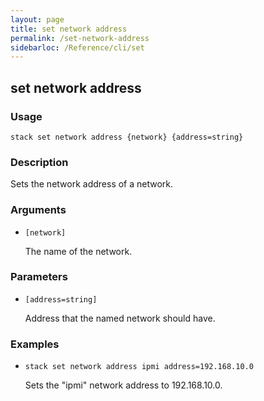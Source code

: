 ```yaml
---
layout: page
title: set network address
permalink: /set-network-address
sidebarloc: /Reference/cli/set
---
```


## set network address

### Usage

`stack set network address {network} {address=string}`

### Description

Sets the network address of a network.

### Arguments

* `[network]`

   The name of the network.


### Parameters
* `[address=string]`

   Address that the named network should have.

### Examples

* `stack set network address ipmi address=192.168.10.0`

   Sets the "ipmi" network address to 192.168.10.0.




